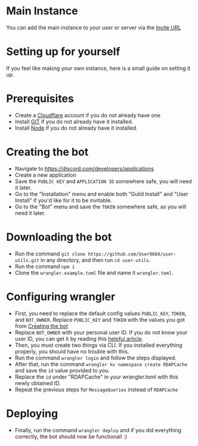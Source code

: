 # Main Instance

You can add the main instance to your user or server via the [Invite URL](https://discord.com/oauth2/authorize?client_id=1237532995158806608)

# Setting up for yourself

If you feel like making your own instance, here is a small guide on setting it up. <br>

# Prerequisites

-   Create a [Cloudflare](https://www.cloudflare.com/) account if you do not already have one
-   Install [GIT](https://github.com/git-guides/install-git) if you do not already have it installed.
-   Install [Node](https://nodejs.org/en/download) if you do not already have it installed.

# Creating the bot

-   Navigate to https://discord.com/developers/applications
-   Create a new application
-   Save the `PUBLIC KEY` and `APPLICATION ID` somewhere safe, you will need it later.
-   Go to the "Installation" menu and enable both "Guild Install" and "User Install" if you'd like for it to be invitable.
-   Go to the "Bot" menu and save the `TOKEN` somewhere safe, as you will need it later.

# Downloading the bot

-   Run the command `git clone https://github.com/User9684/user-utils.git` in any directory, and then run `cd user-utils`.
-   Run the command `npm i`
-   Clone the `wrangler.example.toml` file and name it `wrangler.toml`.

# Configuring wrangler

-   First, you need to replace the default config values `PUBLIC_KEY`, `TOKEN`, and `BOT_OWNER`. Replace `PUBLIC_KEY` and `TOKEN` with the values you got from [Creating the bot](#creating-the-bot)
-   Replace `BOT_OWNER` with your personal user ID. If you do not know your user ID, you can get it by reading this [helpful article](https://support.discord.com/hc/en-us/articles/206346498-Where-can-I-find-my-User-Server-Message-ID).
-   Then, you must create two things via CLI. If you installed everything properly, you should have no trouble with this.
-   Run the command `wrangler login` and follow the steps displayed.
-   After that, run the command `wrangler kv namespace create RDAPCache` and save the `id` value provided to you.
-   Replace the `id` under "RDAPCache" in your wrangler.toml with this newly obtained ID.
-   Repeat the previous steps for `MessageQueries` instead of `RDAPCache`

# Deploying

-   Finally, run the command `wrangler deploy` and if you did everything correctly, the bot should now be functional! :)
